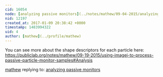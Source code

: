 ```yaml
---
cid: 16054
node: [analyzing passive monitors](../notes/mathew/09-04-2015/analyzing-passive-monitors)
nid: 12197
created_at: 2017-01-09 20:38:42 +0000
timestamp: 1483994322
uid: 4
author: [mathew](../profile/mathew)
---
```


You can see more about the shape descriptors for each particle here:
https://publiclab.org/notes/mathew/09-19-2015/using-imagej-to-process-passive-particle-monitor-samples#Analysis

[mathew](../profile/mathew) replying to: [analyzing passive monitors](../notes/mathew/09-04-2015/analyzing-passive-monitors)

